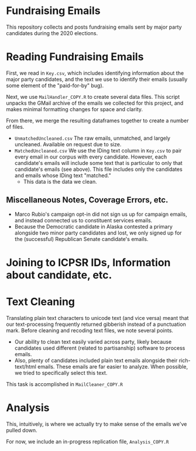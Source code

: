 # Fundraising Emails
 This repository collects and posts fundraising emails sent by major party candidates during the 2020 elections.

# Reading Fundraising Emails

First, we read in `Key.csv`, which includes identifying information about the major party candidates, and the text we use to identify their emails (usually some element of the "paid-for-by" bug).

Next, we use `MailHandler_COPY.R` to create several data files. This script unpacks the GMail archive of the emails we collected for this project, and makes minimal formatting changes for space and clarity.

From there, we merge the resulting dataframes together to create a number of files.

- `UnmatchedUncleaned.csv` The raw emails, unmatched, and largely uncleaned. Available on request due to size.
- `MatchedUncleaned.csv` We use the IDing text column in `Key.csv` to pair every email in our corpus with every candidate. However, each candidate's emails will include some text that is particular to only that candidate's emails (see above). This file includes only the candidates and emails whose IDing text "matched."
  - This data is the data we clean.

## Miscellaneous Notes, Coverage Errors, etc.

- Marco Rubio's campaign opt-in did not sign us up for campaign emails, and instead connected us to constituent services emails.
- Because the Democratic candidate in Alaska contested a primary alongside two minor party candidates and lost, we only signed up for the (successful) Republican Senate candidate's emails.

# Joining to ICPSR IDs, Information about candidate, etc.

# Text Cleaning

Translating plain text characters to unicode text (and vice versa) meant that our text-processing frequently returned gibberish instead of a punctuation mark. Before cleaning and recoding text files, we note several points.

- Our ability to clean text easily varied across party, likely because candidates used different (related to partisanship) software to process emails.
- Also, plenty of candidates included plain text emails alongside their rich-text/html emails. These emails are far easier to analyze. When possible, we tried to specifically select this text.

This task is accomplished in `MailCleaner_COPY.R`

# Analysis

This, intuitively, is where we actually try to make sense of the emails we've pulled down.

For now, we include an in-progress replication file, `Analysis_COPY.R`